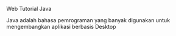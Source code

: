 Web Tutorial Java

Java adalah bahasa pemrograman yang banyak digunakan untuk mengembangkan
aplikasi berbasis Desktop
